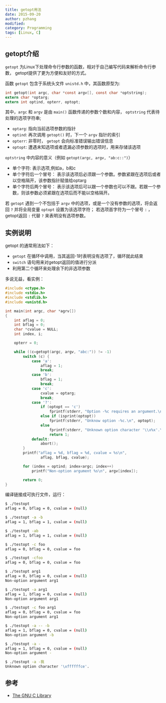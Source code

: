 ```yaml
---
title: getopt用法
date: 2015-09-20
author: pzhang
modified:
category: Programming
tags: [Linux, C]
---
```



## getopt介绍

`getopt` 为Linux下处理命令行参数的函数，相对于自己编写代码来解析命令行参数，
getopt提供了更为方便和友好的方式。

函数 `getopt` 包含于系统头文件 `unistd.h` 中，其函数原型为:

``` c
int getopt(int argc, char *const argv[], const char *optstring);
extern char *optarg;
extern int optind, opterr, optopt;
```

<!--more-->

其中，`argc` 和 `argv` 是由 `main()` 函数传递的参数个数和内容， `optstring` 代表待处理的选项字符串;

- `optarg`: 指向当前选项参数的指针
- `optind`: 再次调用 `getopt()` 时，下一个 `argv` 指针的索引
- `opterr`: 非零时， `getopt` 会向标准错误输出错误信息
- `optopt`: 遭遇未知选项或者遗漏必须参数的选项时，用来存储该选项

`optstring` 中内容的意义（例如 `getopt(argc, argv, "ab:c::")`）

- 单个字符: 表示选项,例如a，b和c
- 单个字符后一个冒号： 表示该选项后必须跟一个参数。参数紧跟在选项后或者以空格隔开，该参数指针赋值给optarg
- 单个字符后两个冒号： 表示该选项后可以跟一个参数也可以不跟。若跟一个参数，则该参数必须紧跟在选项后而不能以空格隔开。

若 `getopt` 遇到一个不包括于 `argv` 中的选项，或是一个没有参数的选项，将会返回 `?` 并将全局变量
`optopt` 设置为该选项字符；
若选项首字符为一个冒号 `:` ，getopt返回 `:` 代替 `?` 来表明没有选项参数。


## 实例说明

getopt 的通常用法如下：

- `getopt` 在循环中调用，当其返回-1时表明没有选项了，循环就此结束
- `switch` 语句用来对getopt返回的值进行分派
- 利用第二个循环来处理余下的非选项参数

多说无益，看实例：

``` c
#include <ctype.h>
#include <stdio.h>
#include <stdlib.h>
#include <unistd.h>

int main(int argc, char *agrv[])
{
    int aflag = 0;
    int bflag = 0;
    char *cvalue = NULL;
    int index, i;

    opterr = 0;

    while ((c=getopt(argc, argv, "abc:")) != -1)
        switch (c) {
            case 'a':
                aflag = 1;
                break;
            case 'b':
                bflag = 1;
                break;
            case 'c':
                cvalue = optarg;
                break;
            case '?':
                if (optopt == 'c')
                    fprintf(stderr, "Option -%c requires an argument.\n", optopt);
                else if (isprint(optopt))
                    fprintf(stderr, "Unknow option -%c.\n", optopt);
                else
                    fprintf(stderr, "Unknown option character '\\x%x'.\n", optopt); // 以16进制输出未知选项
                    return 1;
            default:
                abort();
        }
        printf("aflag = %d, bflag = %d, cvalue = %s\n",
                aflag, bflag, cvalue);

        for (index = optind; index<argc; index++)
            printf("Non-option argument %s\n", argv[index]);

        return 0;
}
```

编译链接成可执行文件，运行：

``` bash
$ ./testopt
aflag = 0, bflag = 0, cvalue = (null)

$ ./testopt -a -b
aflag = 1, bflag = 1, cvalue = (null)

$ ./testopt -ab
aflag = 1, bflag = 1, cvalue = (null)

$ ./testopt -c foo
aflag = 0, bflag = 0, cvalue = foo

$ ./testopt -cfoo
aflag = 0, bflag = 0, cvalue = foo

$ ./testopt arg1
aflag = 0, bflag = 0, cvalue = (null)
Non-option argument arg1

$ ./testopt -a arg1
aflag = 1, bflag = 0, cvalue = (null)
Non-option argument arg1

$ ./testopt -c foo arg1
aflag = 0, bflag = 0, cvalue = foo
Non-option argument arg1

$ ./testopt -a -- -b
aflag = 1, bflag = 0, cvalue = (null)
Non-option argument -b

$ ./testopt -a -
aflag = 1, bflag = 0, cvalue = (null)
Non-option argument -

$ ./testopt -a -我
Unknown option character '\xffffffce'.
```


## 参考

- [The GNU C Library](http://www.gnu.org/software/libc/manual/html_node/Getopt.html#Getopt)
